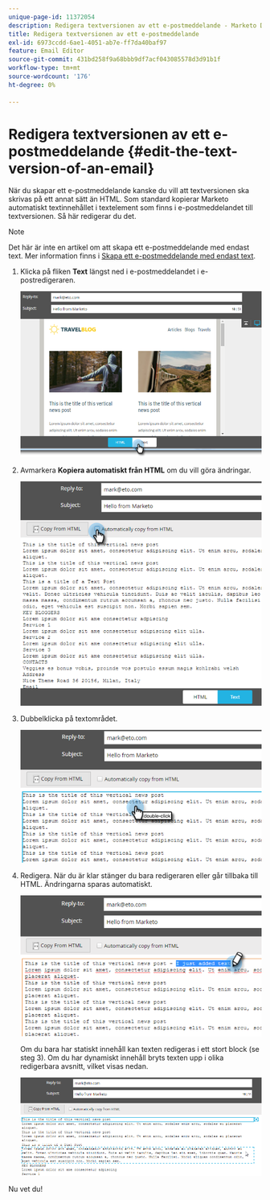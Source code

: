 ```yaml
---
unique-page-id: 11372054
description: Redigera textversionen av ett e-postmeddelande - Marketo Docs - produktdokumentation
title: Redigera textversionen av ett e-postmeddelande
exl-id: 6973ccdd-6ae1-4051-ab7e-ff7da40baf97
feature: Email Editor
source-git-commit: 431bd258f9a68bbb9df7acf043085578d3d91b1f
workflow-type: tm+mt
source-wordcount: '176'
ht-degree: 0%

---
```


# Redigera textversionen av ett e-postmeddelande {#edit-the-text-version-of-an-email}

När du skapar ett e-postmeddelande kanske du vill att textversionen ska skrivas på ett annat sätt än HTML. Som standard kopierar Marketo automatiskt textinnehållet i textelement som finns i e-postmeddelandet till textversionen. Så här redigerar du det.

>[!NOTE]
>
>Det här är inte en artikel om att skapa ett e-postmeddelande med endast text. Mer information finns i [Skapa ett e-postmeddelande med endast text](/help/marketo/product-docs/email-marketing/general/creating-an-email/create-a-text-only-email.md).

1. Klicka på fliken **Text** längst ned i e-postmeddelandet i e-postredigeraren.

   ![](assets/one-5.png)

1. Avmarkera **Kopiera automatiskt från HTML** om du vill göra ändringar.

   ![](assets/two-5.png)

1. Dubbelklicka på textområdet.

   ![](assets/three-4.png)

1. Redigera. När du är klar stänger du bara redigeraren eller går tillbaka till HTML. Ändringarna sparas automatiskt.

   ![](assets/four-4.png)

   Om du bara har statiskt innehåll kan texten redigeras i ett stort block (se steg 3). Om du har dynamiskt innehåll bryts texten upp i olika redigerbara avsnitt, vilket visas nedan.

   ![](assets/five-3.png)

Nu vet du!
